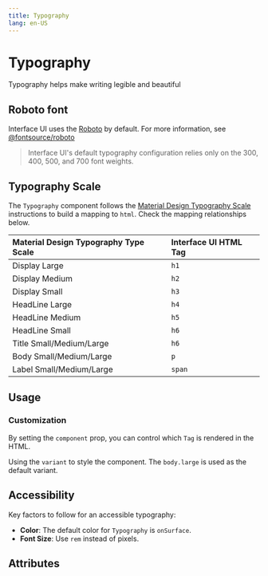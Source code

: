 ```yaml
---
title: Typography
lang: en-US
---
```


<script setup lang="ts">
  import props from "../../../example/typography/description/en-props.ts";
</script>

# Typography

Typography helps make writing legible and beautiful


## Roboto font

Interface UI uses the [Roboto](https://fonts.google.com/specimen/Roboto) by default. For more information, see [@fontsource/roboto](https://www.npmjs.com/package/@fontsource/roboto)

> Interface UI's default typography configuration relies only on the 300, 400, 500, and 700 font weights.


## Typography Scale

The `Typography` component follows the [Material Design Typography Scale](https://m3.material.io/styles/typography/type-scale-tokens) instructions to build a mapping to `html`. Check the mapping relationships below.

| Material Design Typography Type Scale | Interface UI HTML Tag |
|:--------------------------------------|:-------------------|
| Display Large                         | `h1`               |
| Display Medium                        | `h2`               |
| Display Small                         | `h3`               |
| HeadLine Large                        | `h4`               |
| HeadLine Medium                       | `h5`               |
| HeadLine Small                        | `h6`               |
| Title Small/Medium/Large              | `h6`               |
| Body Small/Medium/Large               | `p`                |
| Label Small/Medium/Large              | `span`             |


## Usage

<demo src="../../../example/typography/basic.vue" />

### Customization

By setting the `component` prop, you can control which `Tag` is rendered in the HTML.

Using the `variant` to style the component. The `body.large` is used as the default variant.
<demo src="../../../example/typography/customization.vue" />


## Accessibility

Key factors to follow for an accessible typography:

* **Color**: The default color for `Typography` is `onSurface`.
* **Font Size**: Use `rem` instead of pixels.


## Attributes

<data-table type="props" lang="en" :data="props" />
